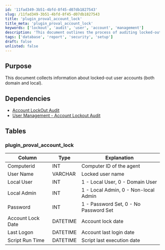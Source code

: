 ```yaml
---
id: '11fad349-3b51-4bfd-8f45-d07db1827543'
slug: /11fad349-3b51-4bfd-8f45-d07db1827543
title: 'plugin_proval_account_lock'
title_meta: 'plugin_proval_account_lock'
keywords: ['lockout', 'audit', 'user', 'account', 'management']
description: 'This document outlines the process of auditing locked-out user accounts, detailing the necessary dependencies, table structures, and SQL commands required to manage and retrieve information on both domain and local user accounts that have been locked out.'
tags: ['database', 'report', 'security', 'setup']
draft: false
unlisted: false
---
```


## Purpose

This document collects information about locked-out user accounts (both domain and local).

## Dependencies

- [Account LockOut Audit](<../../cwa/dataviews/Account LockOut Audit.md>)
- [User Management - Account Lockout Audit](<../../cwa/Scripts/User Management - Account Lockout Audit.md>)

## Tables

### plugin_proval_account_lock

| Column             | Type     | Explanation                       |
|--------------------|----------|-----------------------------------|
| Computerid         | INT      | Computer ID of the agent          |
| User Name          | VARCHAR  | Locked user name                  |
| Local User         | INT      | 1 - Local User, 0 - Domain User  |
| Local Admin        | INT      | 1 - Local Admin, 0 - Non-local Admin |
| Password           | INT      | 1 - Password Set, 0 - No Password Set |
| Account Lock Date  | DATETIME | Account lock date                 |
| Last Logon         | DATETIME | Account last login date           |
| Script Run Time    | DATETIME | Script last execution date        |
